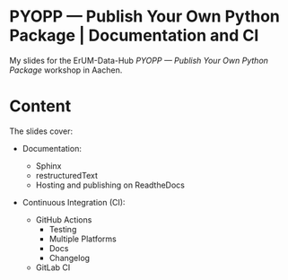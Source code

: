 # PYOPP — Publish Your Own Python Package | Documentation and CI

My slides for the ErUM-Data-Hub *PYOPP — Publish Your Own Python Package*
workshop in Aachen.

# Content
The slides cover:

- Documentation:
  - Sphinx
  - restructuredText
  - Hosting and publishing on ReadtheDocs

- Continuous Integration (CI):
  - GitHub Actions
    - Testing
    - Multiple Platforms
    - Docs
    - Changelog
  - GitLab CI

